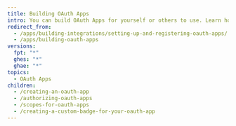 ```yaml
---
title: Building OAuth Apps
intro: You can build OAuth Apps for yourself or others to use. Learn how to register and set up permissions and authorization options for OAuth Apps.
redirect_from:
  - /apps/building-integrations/setting-up-and-registering-oauth-apps/
  - /apps/building-oauth-apps
versions:
  fpt: "*"
  ghes: "*"
  ghae: "*"
topics:
  - OAuth Apps
children:
  - /creating-an-oauth-app
  - /authorizing-oauth-apps
  - /scopes-for-oauth-apps
  - /creating-a-custom-badge-for-your-oauth-app
---
```

